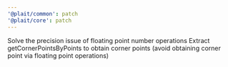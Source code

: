 ```yaml
---
'@plait/common': patch
'@plait/core': patch
---
```


Solve the precision issue of floating point number operations
Extract getCornerPointsByPoints to obtain corner points (avoid obtaining corner point via floating point operations)
